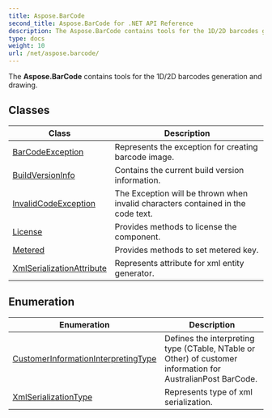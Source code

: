 ```yaml
---
title: Aspose.BarCode
second_title: Aspose.BarCode for .NET API Reference
description: The Aspose.BarCode contains tools for the 1D/2D barcodes generation and drawing
type: docs
weight: 10
url: /net/aspose.barcode/
---
```

The **Aspose.BarCode** contains tools for the 1D/2D barcodes generation and drawing.

## Classes

| Class | Description |
| --- | --- |
| [BarCodeException](./barcodeexception/) | Represents the exception for creating barcode image. |
| [BuildVersionInfo](./buildversioninfo/) | Contains the current build version information. |
| [InvalidCodeException](./invalidcodeexception/) | The Exception will be thrown when invalid characters contained in the code text. |
| [License](./license/) | Provides methods to license the component. |
| [Metered](./metered/) | Provides methods to set metered key. |
| [XmlSerializationAttribute](./xmlserializationattribute/) | Represents attribute for xml entity generator. |
## Enumeration

| Enumeration | Description |
| --- | --- |
| [CustomerInformationInterpretingType](./customerinformationinterpretingtype/) | Defines the interpreting type (CTable, NTable or Other) of customer information for AustralianPost BarCode. |
| [XmlSerializationType](./xmlserializationtype/) | Represents type of xml serialization. |


